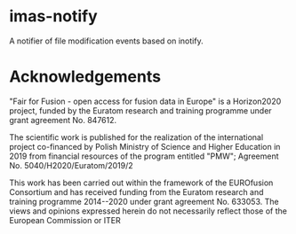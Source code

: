 # imas-notify

A notifier of file modification events based on inotify.

# Acknowledgements

"Fair for Fusion - open access for fusion data in Europe" is a
Horizon2020 project, funded by the Euratom research and training
programme under grant agreement No. 847612.

The scientific work is published for the realization of the
international project co-financed by Polish Ministry of Science and
Higher Education in 2019 from financial resources of the program
entitled "PMW"; Agreement No. 5040/H2020/Euratom/2019/2

This work has been carried out within the framework of the EUROfusion
Consortium and has received funding from the Euratom research and
training programme 2014--2020 under grant agreement No. 633053. The
views and opinions expressed herein do not necessarily reflect those of
the European Commission or ITER
